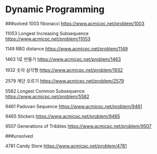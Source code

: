 Dynamic Programming
=

###solved
1003 fibonacci
<https://www.acmicpc.net/problem/1003>

11053 Longest Increasing Subsequence
<https://www.acmicpc.net/problem/11053>

1149 RBG distance
<https://www.acmicpc.net/problem/1149>

1463 1로 만들기
<https://www.acmicpc.net/problem/1463>

1932 숫자 삼각형
<https://www.acmicpc.net/problem/1932>

2579 계단 오르기
<https://www.acmicpc.net/problem/2579>

5582 Longest Common Subsequence
<https://www.acmicpc.net/problem/5582>

9461 Padovan Sequence
<https://www.acmicpc.net/problem/9461>

9465 Stickers
<https://www.acmicpc.net/problem/9465>

9507 Generations of Tribbles
<https://www.acmicpc.net/problem/9507>

###unsolved

4781 Candy Store
<https://www.acmicpc.net/problem/4781>
